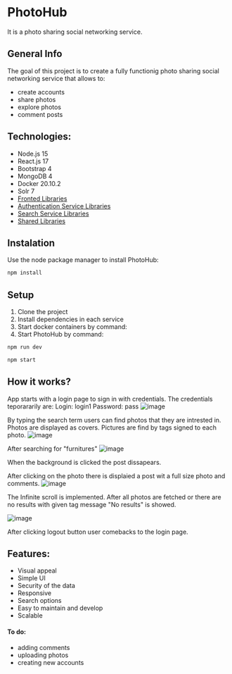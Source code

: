 # PhotoHub

It is a photo sharing social networking service. 

## General Info
The goal of this project is to create a fully functionig photo sharing social networking service that allows to:
* create accounts
* share photos
* explore photos
* comment posts

## Technologies:
* Node.js 15
* React.js 17
* Bootstrap 4
* MongoDB 4
* Docker 20.10.2
* Solr 7
* [Fronted Libraries](https://github.com/AleksandraBogusz/photo-hub/blob/main/frontend/package.json)
* [Authentication Service Libraries](https://github.com/AleksandraBogusz/photo-hub/blob/main/authentication-service/package.json)
* [Search Service Libraries ](https://github.com/AleksandraBogusz/photo-hub/tree/main/search-service)
* [Shared Libraries ](https://github.com/AleksandraBogusz/photo-hub/blob/main/shared/package.json)


## Instalation
Use the node package manager to install PhotoHub:

```bash
npm install
```

## Setup
1. Clone the project
2. Install dependencies in each service
3. Start docker containers by command:
4. Start PhotoHub by command:
```bash
npm run dev
```
```bash
npm start
```

## How it works?
App starts with a login page to sign in with credentials. The credentials teporararily are: Login: login1 Password: pass
![image](https://user-images.githubusercontent.com/43926545/106159529-2db03780-6185-11eb-868c-65ec041774dc.png)

By typing the search term users can find photos that they are intrested in. Photos are displayed as covers. Pictures are find by tags signed to each photo. 
![image](https://user-images.githubusercontent.com/43926545/106159782-6f40e280-6185-11eb-8ded-03ce9129fba1.png)

After searching for "furnitures"
![image](https://user-images.githubusercontent.com/43926545/106161499-5fc29900-6187-11eb-9978-d2e14529b998.png)

When the background is clicked the post dissapears.

After clicking on the photo there is displaied a post wit a full size photo and comments.
![image](https://user-images.githubusercontent.com/43926545/106159917-97304600-6185-11eb-8c63-28778d8c69f5.png)

The Infinite scroll is implemented. After all photos  are fetched or there are no results with given tag message "No results" is showed.

![image](https://user-images.githubusercontent.com/43926545/106162388-5685fc00-6188-11eb-8464-ab33edc9cb92.png)

After clicking logout button user comebacks to the login page.

## Features:
* Visual appeal
* Simple UI
* Security of the data
* Responsive
* Search options
* Easy to maintain and develop
* Scalable


#### To do:
* adding comments
* uploading photos
* creating new accounts









